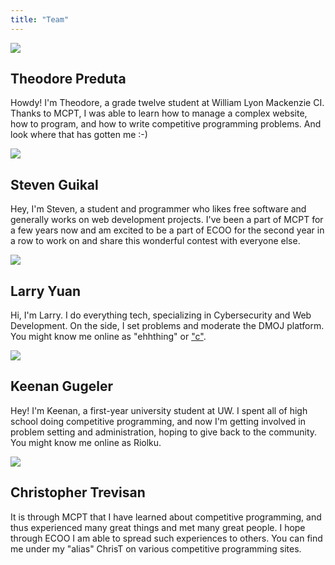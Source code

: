 ```yaml
---
title: "Team"
---
```


<div class="member">
  <img src="/theo.jpg">
  <div>
    <h2>Theodore Preduta</h2>
    <p>
    Howdy! I'm Theodore, a grade twelve student at William Lyon Mackenzie CI. Thanks to MCPT, I was able to learn how to manage a complex website, how to program, and how to write competitive programming problems. And look where that has gotten me :-)
    </p>
  </div>
</div>

<div class="member">
  <img src="/steven.jpg">
  <div>
    <h2>Steven Guikal</h2>
    <p>
      Hey, I'm Steven, a student and programmer who likes free software and generally works on web development projects. I've been a part of MCPT for a few years now and am excited to be a part of ECOO for the second year in a row to work on and share this wonderful contest with everyone else.
    </p>
  </div>
</div>

<div class="member">
  <img src="/larry.jpg">
  <div>
    <h2>Larry Yuan</h2>
    <p>
      Hi, I'm Larry. I do everything tech, specializing in Cybersecurity and Web Development. On the side, I set problems and moderate the DMOJ platform. You might know me online as "ehhthing" or <a href="https://dmoj.ca/user/c">"c"</a>.
    </p>
  </div>
</div>

<div class="member">
  <img src="/keenan.jpg">
  <div>
    <h2>Keenan Gugeler</h2>
    <p>
      Hey! I'm Keenan, a first-year university student at UW. I spent all of high school doing competitive programming, and now I'm getting involved in problem setting and administration, hoping to give back to the community. You might know me online as Riolku.
    </p>
  </div>
</div>

<div class="member">
  <img src="/chris.jpg">
  <div>
    <h2>Christopher Trevisan</h2>
    <p>
      It is through MCPT that I have learned about competitive programming, and thus experienced many great things and met many great people. I hope through ECOO I am able to spread such experiences to others. You can find me under my "alias" ChrisT on various competitive programming sites.
    </p>
  </div>
</div>


